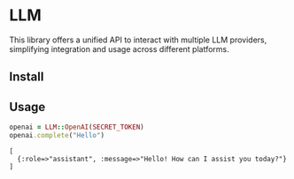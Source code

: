 # LLM

This library offers a unified API to interact with multiple LLM providers, simplifying integration and usage across different platforms.

## Install

## Usage

```ruby
openai = LLM::OpenAI(SECRET_TOKEN)
openai.complete("Hello")
```

```
[
  {:role=>"assistant", :message=>"Hello! How can I assist you today?"}
]
```
